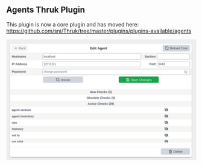## Agents Thruk Plugin

This plugin is now a core plugin and has moved here: https://github.com/sni/Thruk/tree/master/plugins/plugins-available/agents

![Thruk Agents Plugin](preview.png "Thruk Agents Plugin")
